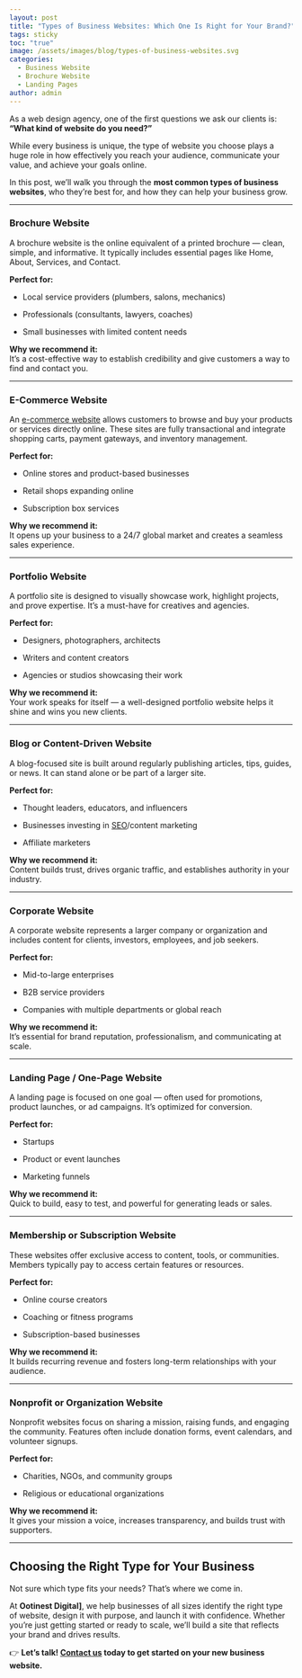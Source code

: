 ```yaml
---
layout: post
title: "Types of Business Websites: Which One Is Right for Your Brand?"
tags: sticky
toc: "true"
image: /assets/images/blog/types-of-business-websites.svg
categories:
  - Business Website
  - Brochure Website
  - Landing Pages
author: admin
---
```

As a web design agency, one of the first questions we ask our clients is: **“What kind of website do you need?”**

While every business is unique, the type of website you choose plays a huge role in how effectively you reach your audience, communicate your value, and achieve your goals online.

In this post, we’ll walk you through the **most common types of business websites**, who they’re best for, and how they can help your business grow.

----------

### **Brochure Website**

A brochure website is the online equivalent of a printed brochure — clean, simple, and informative. It typically includes essential pages like Home, About, Services, and Contact.

**Perfect for:**

-   Local service providers (plumbers, salons, mechanics)
    
-   Professionals (consultants, lawyers, coaches)
    
-   Small businesses with limited content needs
    

**Why we recommend it:**  
It’s a cost-effective way to establish credibility and give customers a way to find and contact you.

----------

### **E-Commerce Website**

An [e-commerce website](/ecommerce/) allows customers to browse and buy your products or services directly online. These sites are fully transactional and integrate shopping carts, payment gateways, and inventory management.

**Perfect for:**

-   Online stores and product-based businesses
    
-   Retail shops expanding online
    
-   Subscription box services
    

**Why we recommend it:**  
It opens up your business to a 24/7 global market and creates a seamless sales experience.

----------

### **Portfolio Website**

A portfolio site is designed to visually showcase work, highlight projects, and prove expertise. It’s a must-have for creatives and agencies.

**Perfect for:**

-   Designers, photographers, architects
    
-   Writers and content creators
    
-   Agencies or studios showcasing their work
    

**Why we recommend it:**  
Your work speaks for itself — a well-designed portfolio website helps it shine and wins you new clients.

----------

### **Blog or Content-Driven Website**

A blog-focused site is built around regularly publishing articles, tips, guides, or news. It can stand alone or be part of a larger site.

**Perfect for:**

-   Thought leaders, educators, and influencers
    
-   Businesses investing in [SEO](/seo/)/content marketing
    
-   Affiliate marketers
    

**Why we recommend it:**  
Content builds trust, drives organic traffic, and establishes authority in your industry.

----------

### **Corporate Website**

A corporate website represents a larger company or organization and includes content for clients, investors, employees, and job seekers.

**Perfect for:**

-   Mid-to-large enterprises
    
-   B2B service providers
    
-   Companies with multiple departments or global reach
    

**Why we recommend it:**  
It’s essential for brand reputation, professionalism, and communicating at scale.

----------

### **Landing Page / One-Page Website**

A landing page is focused on one goal — often used for promotions, product launches, or ad campaigns. It’s optimized for conversion.

**Perfect for:**

-   Startups
    
-   Product or event launches
    
-   Marketing funnels
    

**Why we recommend it:**  
Quick to build, easy to test, and powerful for generating leads or sales.

----------

### **Membership or Subscription Website**

These websites offer exclusive access to content, tools, or communities. Members typically pay to access certain features or resources.

**Perfect for:**

-   Online course creators
    
-   Coaching or fitness programs
    
-   Subscription-based businesses
    

**Why we recommend it:**  
It builds recurring revenue and fosters long-term relationships with your audience.

----------

### **Nonprofit or Organization Website**

Nonprofit websites focus on sharing a mission, raising funds, and engaging the community. Features often include donation forms, event calendars, and volunteer signups.

**Perfect for:**

-   Charities, NGOs, and community groups
    
-   Religious or educational organizations
    

**Why we recommend it:**  
It gives your mission a voice, increases transparency, and builds trust with supporters.

----------

## Choosing the Right Type for Your Business

Not sure which type fits your needs? That’s where we come in.

At **Ootinest Digital]**, we help businesses of all sizes identify the right type of website, design it with purpose, and launch it with confidence. Whether you’re just getting started or ready to scale, we’ll build a site that reflects your brand and drives results.

👉 **Let’s talk! [Contact us](/#contact) today to get started on your new business website.** 
